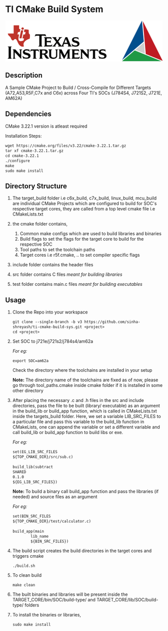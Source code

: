 # TI CMake Build System

![](docs/ticmake.png)

## Description
A Sample CMake Project to Build / Cross-Compile for Different Targets (A72,A53,R5F,C7x and C6x) across Four TI's SOCs (J784S4, J721S2, J721E, AM62A)

## Dependencies
CMake 3.22.1 version is atleast required

Installation Steps:
```
wget https://cmake.org/files/v3.22/cmake-3.22.1.tar.gz
tar xf cmake-3.22.1.tar.gz
cd cmake-3.22.1
./configure
make
sudo make install
```
## Directory Structure
1. The target_build folder i.e c6x_build, c7x_build, linux_build, mcu_build are individual CMake Projects which are configured to build for SOC's respective target cores, they are called from a top level cmake file i.e CMakeLists.txt

2. the cmake folder contains,
    1. Common make configs which are used to build libraries and binaries
    2. Build flags to set the flags for the target core to build for the respective SOC
    3. Tool paths to set the toolchain paths
    4. Target cores i.e r5f.cmake, .. to set compiler specific flags

3. include folder contains the header files
4. src folder contains C files *meant for building libraries*
5. test folder contains main.c files *meant for building executables*

## Usage
1.  Clone the Repo into your workspace
    ```
    git clone --single-branch -b v3 https://github.com/sinha-shreyash/ti-cmake-build-sys.git <project>
    cd <project>
    ```
2.  Set SOC to j721e/j721s2/j784s4/am62a

    *For eg:*

    ```
    export SOC=am62a
    ```
    Check the directory where the toolchains are installed in your setup

    **Note:** The directory name of the toolchains are fixed as of now, please go through tool_paths.cmake inside cmake folder if it is installed in some other directory

3. After placing the necessary .c and .h files in the src and include directories, pass the file to be built (library/  executable) as an argument in the build_lib or build_app function, which is called in CMakeLists.txt inside the targets_build folder. Here, we set a variable LIB_SRC_FILES to a particular file and pass this variable to the build_lib function in CMakeLists, one can append the variable or set a different variable and call build_lib or build_app function to build libs or exe.

    *For eg:*

    ```
    set(EG_LIB_SRC_FILES
    ${TOP_CMAKE_DIR}/src/sub.c)

    build_lib(subtract   
    SHARED                  
    0.1.0                  
    ${EG_LIB_SRC_FILES})
    ```

    **Note:** To build a binary call build_app function and pass the libraries (if needed) and source files as an argument
    
    *For eg:*
    ```
    set(BIN_SRC_FILES
    ${TOP_CMAKE_DIR}/test/calculator.c)

    build_app(main
            lib_name
            ${BIN_SRC_FILES})
    ```
4.  The build script creates the build directories in the target cores and triggers cmake
    ```
    ./build.sh
    ```

5.  To clean build
    ```
    make clean
    ```

6.  The built binaries and libraries will be present inside the TARGET_CORE/bin/SOC/build-type/ and TARGET_CORE/lib/SOC/build-type/ folders

7.  To install the binaries or libraries,
    ```
    sudo make install
    ```
